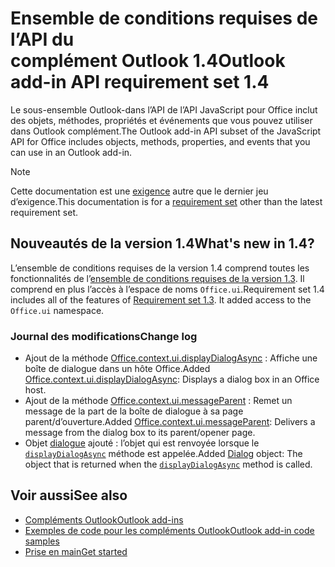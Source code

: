 # <a name="outlook-add-in-api-requirement-set-14"></a><span data-ttu-id="6c8f6-101">Ensemble de conditions requises de l’API du complément Outlook 1.4</span><span class="sxs-lookup"><span data-stu-id="6c8f6-101">Outlook add-in API requirement set 1.4</span></span>

<span data-ttu-id="6c8f6-102">Le sous-ensemble Outlook-dans l’API de l’API JavaScript pour Office inclut des objets, méthodes, propriétés et événements que vous pouvez utiliser dans Outlook complément.</span><span class="sxs-lookup"><span data-stu-id="6c8f6-102">The Outlook add-in API subset of the JavaScript API for Office includes objects, methods, properties, and events that you can use in an Outlook add-in.</span></span>

> [!NOTE]
> <span data-ttu-id="6c8f6-103">Cette documentation est une [exigence](/javascript/office/requirement-sets/outlook-api-requirement-sets) autre que le dernier jeu d’exigence.</span><span class="sxs-lookup"><span data-stu-id="6c8f6-103">This documentation is for a [requirement set](/javascript/office/requirement-sets/outlook-api-requirement-sets) other than the latest requirement set.</span></span>

## <a name="whats-new-in-14"></a><span data-ttu-id="6c8f6-104">Nouveautés de la version 1.4</span><span class="sxs-lookup"><span data-stu-id="6c8f6-104">What's new in 1.4?</span></span>

<span data-ttu-id="6c8f6-p101">L’ensemble de conditions requises de la version 1.4 comprend toutes les fonctionnalités de l’[ensemble de conditions requises de la version 1.3](../requirement-set-1.3/outlook-requirement-set-1.3.md). Il comprend en plus l’accès à l’espace de noms `Office.ui`.</span><span class="sxs-lookup"><span data-stu-id="6c8f6-p101">Requirement set 1.4 includes all of the features of [Requirement set 1.3](../requirement-set-1.3/outlook-requirement-set-1.3.md). It added access to the `Office.ui` namespace.</span></span>

### <a name="change-log"></a><span data-ttu-id="6c8f6-107">Journal des modifications</span><span class="sxs-lookup"><span data-stu-id="6c8f6-107">Change log</span></span>

- <span data-ttu-id="6c8f6-108">Ajout de la méthode [Office.context.ui.displayDialogAsync](/javascript/api/office/office.ui#displaydialogasync-startaddress--options--callback-) : Affiche une boîte de dialogue dans un hôte Office.</span><span class="sxs-lookup"><span data-stu-id="6c8f6-108">Added [Office.context.ui.displayDialogAsync](/javascript/api/office/office.ui#displaydialogasync-startaddress--options--callback-): Displays a dialog box in an Office host.</span></span>
- <span data-ttu-id="6c8f6-109">Ajout de la méthode [Office.context.ui.messageParent](/javascript/api/office/office.ui#messageparent-messageobject-) : Remet un message de la part de la boîte de dialogue à sa page parent/d’ouverture.</span><span class="sxs-lookup"><span data-stu-id="6c8f6-109">Added [Office.context.ui.messageParent](/javascript/api/office/office.ui#messageparent-messageobject-): Delivers a message from the dialog box to its parent/opener page.</span></span>
- <span data-ttu-id="6c8f6-110">Objet [dialogue](/javascript/api/office/office.dialog) ajouté : l’objet qui est renvoyée lorsque le [`displayDialogAsync`](/javascript/api/office/office.ui#displaydialogasync-startaddress--options--callback-) méthode est appelée.</span><span class="sxs-lookup"><span data-stu-id="6c8f6-110">Added [Dialog](/javascript/api/office/office.dialog) object: The object that is returned when the [`displayDialogAsync`](/javascript/api/office/office.ui#displaydialogasync-startaddress--options--callback-) method is called.</span></span>

## <a name="see-also"></a><span data-ttu-id="6c8f6-111">Voir aussi</span><span class="sxs-lookup"><span data-stu-id="6c8f6-111">See also</span></span>

- [<span data-ttu-id="6c8f6-112">Compléments Outlook</span><span class="sxs-lookup"><span data-stu-id="6c8f6-112">Outlook add-ins</span></span>](https://docs.microsoft.com/outlook/add-ins/)
- [<span data-ttu-id="6c8f6-113">Exemples de code pour les compléments Outlook</span><span class="sxs-lookup"><span data-stu-id="6c8f6-113">Outlook add-in code samples</span></span>](https://developer.microsoft.com/outlook/gallery/?filterBy=Outlook,Samples,Add-ins)
- [<span data-ttu-id="6c8f6-114">Prise en main</span><span class="sxs-lookup"><span data-stu-id="6c8f6-114">Get started</span></span>](https://docs.microsoft.com/outlook/add-ins/quick-start)